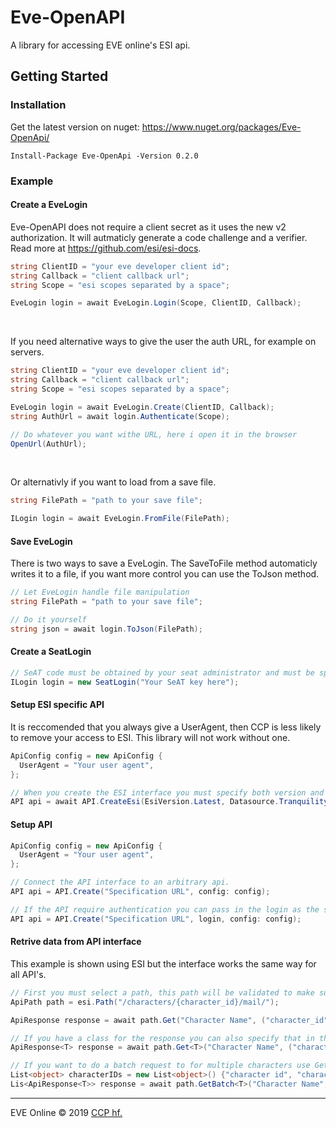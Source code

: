 # Eve-OpenAPI
A library for accessing EVE online's ESI api.

## Getting Started

### Installation
Get the latest version on nuget: https://www.nuget.org/packages/Eve-OpenApi/ <br />
```
Install-Package Eve-OpenApi -Version 0.2.0
```

### Example

#### Create a EveLogin

Eve-OpenAPI does not require a client secret as it uses the new v2 authorization. It will autmaticly generate a code challenge and a verifier. Read more at https://github.com/esi/esi-docs.
```cs
string ClientID = "your eve developer client id";
string Callback = "client callback url";
string Scope = "esi scopes separated by a space";

EveLogin login = await EveLogin.Login(Scope, ClientID, Callback);
```
<br />

If you need alternative ways to give the user the auth URL, for example on servers.
```cs
string ClientID = "your eve developer client id";
string Callback = "client callback url";
string Scope = "esi scopes separated by a space";

EveLogin login = await EveLogin.Create(ClientID, Callback);
string AuthUrl = await login.Authenticate(Scope);

// Do whatever you want withe URL, here i open it in the browser
OpenUrl(AuthUrl);
```
<br />

Or alternativly if you want to load from a save file.
```cs
string FilePath = "path to your save file";

ILogin login = await EveLogin.FromFile(FilePath);
```
#### Save EveLogin
There is two ways to save a EveLogin. The SaveToFile method automaticly writes it to a file, if you want more control you can use the ToJson method.

```cs
// Let EveLogin handle file manipulation
string FilePath = "path to your save file";

// Do it yourself
string json = await login.ToJson(FilePath);
```
#### Create a SeatLogin
```cs
// SeAT code must be obtained by your seat administrator and must be specific for your IP.
ILogin login = new SeatLogin("Your SeAT key here");
```

#### Setup ESI specific API
It is reccomended that you always give a UserAgent, then CCP is less likely to remove your access to ESI. This library will not work without one.
```cs
ApiConfig config = new ApiConfig {
  UserAgent = "Your user agent",
};

// When you create the ESI interface you must specify both version and datasource, Eve-OpenaAPI will then automaticly downlad the spec for that version.
API api = await API.CreateEsi(EsiVersion.Latest, Datasource.Tranquility, login, client, config);
```
#### Setup API
```cs
ApiConfig config = new ApiConfig {
  UserAgent = "Your user agent",
};

// Connect the API interface to an arbitrary api.
API api = API.Create("Specification URL", config: config);

// If the API require authentication you can pass in the login as the second argument, like for example ESI or SeAT.
API api = API.Create("Specification URL", login, config: config);
```
#### Retrive data from API interface
This example is shown using ESI but the interface works the same way for all API's.
```cs
// First you must select a path, this path will be validated to make sure you are using the right EsiVersion
ApiPath path = esi.Path("/characters/{character_id}/mail/");

ApiResponse response = await path.Get("Character Name", ("character_id", "character id"));

// If you have a class for the response you can also specify that in the request.
ApiResponse<T> response = await path.Get<T>("Character Name", ("character_id", "character id"));

// If you want to do a batch request to for multiple characters use GetBatch
List<object> characterIDs = new List<object>() {"character id", "character id"};
Lis<ApiResponse<T>> response = await path.GetBatch<T>("Character Name", ("character_id", characterIDs));
```
---

EVE Online © 2019 [CCP hf.](https://www.ccpgames.com/)
